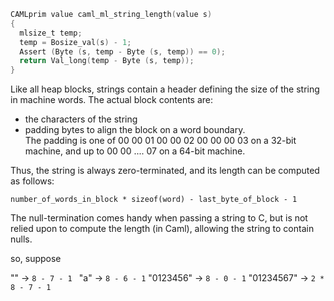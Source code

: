 





```c
CAMLprim value caml_ml_string_length(value s)
{
  mlsize_t temp;
  temp = Bosize_val(s) - 1;
  Assert (Byte (s, temp - Byte (s, temp)) == 0);
  return Val_long(temp - Byte (s, temp));
}
```

Like all heap blocks, strings contain a header defining the size of
the string in machine words.  The actual block contents are:
- the characters of the string
- padding bytes to align the block on a word boundary.  
  The padding is one of
    00
    00 01
    00 00 02
    00 00 00 03
  on a 32-bit machine, and up to 00 00 .... 07 on a 64-bit machine.

Thus, the string is always zero-terminated, and its length can be
computed as follows:

    number_of_words_in_block * sizeof(word) - last_byte_of_block - 1

The null-termination comes handy when passing a string to C, but is
not relied upon to compute the length (in Caml), allowing the string
to contain nulls.

so, suppose 

"" -> `8 - 7 - 1 `
"a" -> `8 - 6 - 1`
"0123456" -> `8 - 0 - 1`
"01234567" ->  `2 * 8 - 7 - 1`